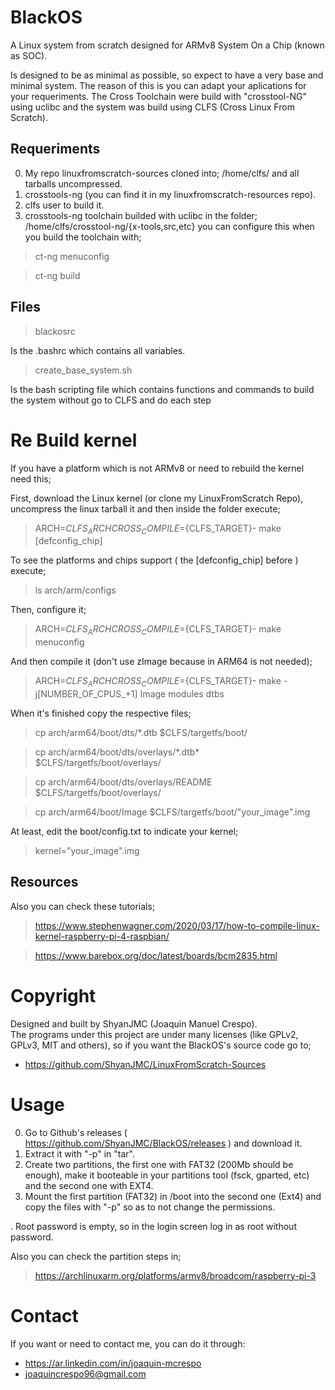 # BlackOS
A Linux system from scratch designed for ARMv8 System On a Chip (known as SOC). 

Is designed to be as minimal as possible, so expect to have a very base and minimal system. The reason of this is you can adapt your aplications for your requeriments.
The Cross Toolchain were build with "crosstool-NG" using uclibc and the system was build using CLFS (Cross Linux From Scratch).

## Requeriments
0. My repo linuxfromscratch-sources cloned into; /home/clfs/ and all tarballs uncompressed.
1. crosstools-ng (you can find it in my linuxfromscratch-resources repo).
2. clfs user to build it.
3. crosstools-ng toolchain builded with uclibc in the folder; /home/clfs/crosstool-ng/{x-tools,src,etc} you can configure this when you build the toolchain with; 
> ct-ng menuconfig

> ct-ng build

## Files
> blackosrc

Is the .bashrc which contains all variables.

> create_base_system.sh

Is the bash scripting file which contains functions and commands to build the system without go to CLFS and do each step

# Re Build kernel
If you have a platform which is not ARMv8 or need to rebuild the kernel need this;

First, download the Linux kernel (or clone my LinuxFromScratch Repo), uncompress the linux tarball it and then inside the folder execute; 
> ARCH=${CLFS_ARCH} CROSS_COMPILE=${CLFS_TARGET}- make [defconfig_chip]

To see the platforms and chips support ( the [defconfig_chip] before ) execute;
> ls arch/arm/configs

Then, configure it;
> ARCH=${CLFS_ARCH} CROSS_COMPILE=${CLFS_TARGET}- make menuconfig

And then compile it (don't use zImage because in ARM64 is not needed);
> ARCH=${CLFS_ARCH} CROSS_COMPILE=${CLFS_TARGET}- make -j[NUMBER_OF_CPUS_+1] Image modules dtbs

When it's finished copy the respective files;
> cp arch/arm64/boot/dts/*.dtb $CLFS/targetfs/boot/

> cp arch/arm64/boot/dts/overlays/\*.dtb\* $CLFS/targetfs/boot/overlays/

> cp arch/arm64/boot/dts/overlays/README $CLFS/targetfs/boot/overlays/

> cp arch/arm64/boot/Image $CLFS/targetfs/boot/"your_image".img

At least, edit the boot/config.txt to indicate your kernel;
> kernel="your_image".img

## Resources
Also you can check these tutorials;
> https://www.stephenwagner.com/2020/03/17/how-to-compile-linux-kernel-raspberry-pi-4-raspbian/

> https://www.barebox.org/doc/latest/boards/bcm2835.html

# Copyright
Designed and built by ShyanJMC (Joaquin Manuel Crespo). <br>
The programs under this project are under many licenses (like GPLv2, GPLv3, MIT and others), so if you want the BlackOS's source code go to;
* https://github.com/ShyanJMC/LinuxFromScratch-Sources 

# Usage
0. Go to Github's releases ( https://github.com/ShyanJMC/BlackOS/releases ) and download it.
1. Extract it with "-p" in "tar". 
2. Create two partitions, the first one with FAT32 (200Mb should be enough), make it booteable in your partitions tool (fsck, gparted, etc) and the second one with EXT4.
3. Mount the first partition (FAT32) in /boot into the second one (Ext4) and copy the files with "-p" so as to not change the permissions.

. Root password is empty, so in the login screen log in as root without password.

Also you can check the partition steps in;
> https://archlinuxarm.org/platforms/armv8/broadcom/raspberry-pi-3 

# Contact
If you want or need to contact me, you can do it through:
* https://ar.linkedin.com/in/joaquin-mcrespo
* joaquincrespo96@gmail.com
